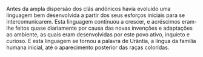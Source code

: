 ﻿Antes da ampla dispersão dos clãs andônicos havia evoluído uma linguagem bem desenvolvida a partir dos seus esforços iniciais para se intercomunicarem. Esta linguagem continuou a crescer, e acréscimos eram-lhe feitos quase diariamente por causa das novas invenções e adaptações ao ambiente, as quais eram desenvolvidas por este povo ativo, inquieto e curioso. E esta linguagem se tornou a palavra de Urântia, a língua da família humana inicial, até o aparecimento posterior das raças coloridas.